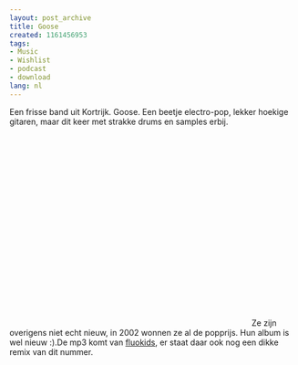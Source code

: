 ```yaml
---
layout: post_archive
title: Goose
created: 1161456953
tags:
- Music
- Wishlist
- podcast
- download
lang: nl
---
```

Een frisse band uit Kortrijk. Goose. Een beetje electro-pop, lekker hoekige gitaren, maar dit keer met strakke drums en samples erbij. <object width="425" height="350"><param name="movie" value="http://www.youtube.com/v/E4EvE92yoRg" /><param name="wmode" value="transparent" /><embed src="http://www.youtube.com/v/E4EvE92yoRg" type="application/x-shockwave-flash" wmode="transparent" width="425" height="350"></embed></object>Ze zijn overigens niet echt nieuw, in 2002 wonnen ze al de popprijs. Hun album is wel nieuw :).De mp3 komt van [fluokids](http://fluokids.blogspot.com/2006/09/9-11-you-can-be-my-wingman-any-time.html), er staat daar ook nog een dikke remix van dit nummer.
